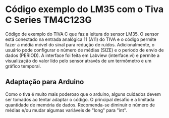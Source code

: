 # Código exemplo do LM35 com o Tiva C Series TM4C123G
Código de exemplo do TIVA C que faz a leitura do sensor LM35. O sensor está conectado na entrada analógica 11 (A11) do TIVA e o código permite fazer a média móvel do sinal para redução de ruídos. Adicionalmente, o usuário pode configurar o número de médias (SIZE) e o período de envio de dados (PERIOD). A interface foi feita em Labview (interface.vi) e permite a visualização do valor lido pelo sensor através de um termômetro e um gráfico temporal. 

## Adaptação para Arduino
Como o tiva é muito mais poderoso que o arduino, alguns cuidados devem ser tomados ao tentar adaptar o código. O principal desafio e a limitada quantidade de memória de dados. Recomenda-se diminuir o número de médias e/ou mudar algumas variáveis de "long" para "int".
